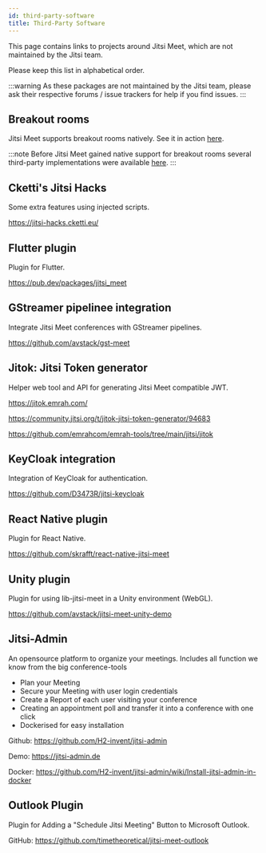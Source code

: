 ```yaml
---
id: third-party-software
title: Third-Party Software
---
```


This page contains links to projects around Jitsi Meet, which are not maintained
by the Jitsi team.

Please keep this list in alphabetical order.

:::warning
As these packages are not maintained by the Jitsi team, please ask their respective forums / issue trackers for help if you find issues.
:::

## Breakout rooms

Jitsi Meet supports breakout rooms natively. See it in action [here](https://www.youtube.com/watch?v=ubYYZ0daw10).

:::note
Before Jitsi Meet gained native support for breakout rooms several third-party implementations were available [here](breakout-rooms).
:::

## Cketti's Jitsi Hacks

Some extra features using injected scripts.

https://jitsi-hacks.cketti.eu/

## Flutter plugin

Plugin for Flutter.

https://pub.dev/packages/jitsi_meet

## GStreamer pipelinee integration

Integrate Jitsi Meet conferences with GStreamer pipelines.

https://github.com/avstack/gst-meet

## Jitok: Jitsi Token generator

Helper web tool and API for generating Jitsi Meet compatible JWT.

https://jitok.emrah.com/

https://community.jitsi.org/t/jitok-jitsi-token-generator/94683

https://github.com/emrahcom/emrah-tools/tree/main/jitsi/jitok

## KeyCloak integration

Integration of KeyCloak for authentication.

https://github.com/D3473R/jitsi-keycloak

## React Native plugin

Plugin for React Native.

https://github.com/skrafft/react-native-jitsi-meet

## Unity plugin

Plugin for using lib-jitsi-meet in a Unity environment (WebGL).

https://github.com/avstack/jitsi-meet-unity-demo

## Jitsi-Admin

An opensource platform to organize your meetings. Includes all function we know from the big conference-tools
* Plan your Meeting
* Secure your Meeting with user login credentials
* Create a Report of each user visiting your conference
* Creating an appointment poll and transfer it into a conference with one click
* Dockerised for easy installation

Github: https://github.com/H2-invent/jitsi-admin

Demo: https://jitsi-admin.de

Docker: https://github.com/H2-invent/jitsi-admin/wiki/Install-jitsi-admin-in-docker


## Outlook Plugin 

Plugin for Adding a "Schedule Jitsi Meeting" Button to Microsoft Outlook.

GitHub: https://github.com/timetheoretical/jitsi-meet-outlook
